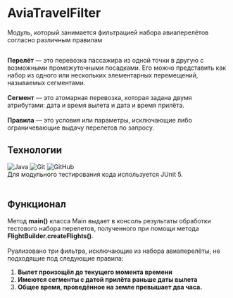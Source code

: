 # AviaTravelFilter
Модуль, который занимается фильтрацией набора авиаперелётов согласно различным правилам<br>
##
**Перелёт** — это перевозка пассажира из одной точки в другую с возможными промежуточными посадками. Его можно представить как набор из одного или нескольких элементарных перемещений, называемых сегментами. <br>
<br>
**Сегмент** — это атомарная перевозка, которая задана двумя атрибутами: дата и время вылета и дата и время прилёта. <br>
<br>
**Правила** — это условия или параметры, исключающие либо ограничевающие выдачу перелетов по запросу. <br> 
## Технологии
![Java](https://img.shields.io/badge/java-%23ED8B00.svg?style=for-the-badge&logo=openjdk&logoColor=white) ![Git](https://img.shields.io/badge/git-%23F05033.svg?style=for-the-badge&logo=git&logoColor=white) ![GitHub](https://img.shields.io/badge/github-%23121011.svg?style=for-the-badge&logo=github&logoColor=white) <br>
Для модульного тестирования кода используется JUnit 5. <br> 
<br>
## Функционал 
Метод **main()** класса Main выдает в консоль результаты обработки тестового набора перелетов, полученного при помощи метода **FlightBuilder.createFlights()**. <br>
<br>
Руализовано три фильтра, исключающие из набора авиаперелёты, не подходящие под следующие правила:<br>
1. **Вылет произощёл до текущего момента времени** <br>
2. **Имеются сегменты с датой прилёта раньше даты вылета** <br>
3. **Общее время, проведённое на земле превышает два часа.** <br>
